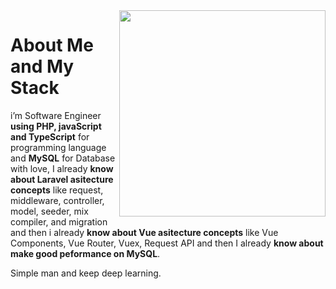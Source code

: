 <!--
<img width='100%' src="https://github-readme-stats.vercel.app/api?username=albasyir&show_icons=true&theme=merko&hide_title=true&hide=stars,prs" />
-->

<img align='right' style='margin-bottom: 10px' width='330px' src="https://github-readme-stats.vercel.app/api/top-langs/?username=albasyir&hide=html&theme=merko" />

# About Me and My Stack

i’m Software Engineer <b>using PHP, javaScript and TypeScript</b> for
programming language and <b>MySQL</b> for Database with love, I already <b>know about 
Laravel asitecture concepts</b> like request, middleware, controller, model, seeder, mix
compiler, and migration and then i already <b>know about Vue asitecture concepts</b>
like Vue Components, Vue Router, Vuex, Request API and then I already <b>know about 
make good peformance on MySQL</b>.

Simple man and keep deep learning.
